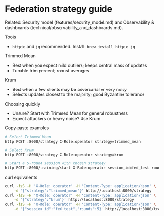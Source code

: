# Federation strategy guide

Related: Security model (features/security_model.md) and Observability & dashboards (technical/observability_and_dashboards.md).

Tools
- `httpie` and `jq` recommended. Install: `brew install httpie jq`

Trimmed Mean
- Best when you expect mild outliers; keeps central mass of updates
- Tunable trim percent; robust averages

Krum
- Best when a few clients may be adversarial or very noisy
- Selects updates closest to the majority; good Byzantine tolerance

Choosing quickly
- Unsure? Start with Trimmed Mean for general robustness
- Expect attackers or heavy noise? Use Krum

Copy‑paste examples
```zsh
# Select Trimmed Mean
http POST :8000/strategy X-Role:operator strategy=trimmed_mean

# Select Krum
http POST :8000/strategy X-Role:operator strategy=krum

# Start a 5‑round session with chosen strategy
http POST :8000/training/start X-Role:operator session_id=fed_test rounds:=5
```

curl equivalents
```zsh
curl -fsS -H 'X-Role: operator' -H 'Content-Type: application/json' \
	-d '{"strategy":"trimmed_mean"}' http://localhost:8000/strategy
curl -fsS -H 'X-Role: operator' -H 'Content-Type: application/json' \
	-d '{"strategy":"krum"}' http://localhost:8000/strategy
curl -fsS -H 'X-Role: operator' -H 'Content-Type: application/json' \
	-d '{"session_id":"fed_test","rounds":5}' http://localhost:8000/training/start
```
